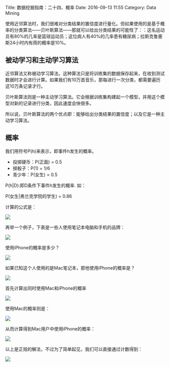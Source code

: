 Title: 数据挖掘指南：二十四、概率
Date: 2016-09-13 11:55
Category: Data Mining

使用近邻算法时，我们很难对分类结果的置信度进行量化。但如果使用的是基于概率的分类算法——贝叶斯算法——那就可以给出分类结果的可能性了：：这名运动员有80%的几率是篮球运动员；这位病人有40%的几率患有糖尿病；拉斯克鲁塞斯24小时内有雨的概率是10%。

## 被动学习和主动学习算法

近邻算法又称被动学习算法。这种算法只是将训练集的数据保存起来，在收到测试数据时才会进行计算。如果我们有10万首音乐，那每进行一次分类，都需要遍历这10万条记录才行。


贝叶斯算法则是一种主动学习算法。它会根据训练集构建起一个模型，并用这个模型对新的记录进行分类，因此速度会快很多。

所以说，贝叶斯算法的两个优点即：能够给出分类结果的置信度；以及它是一种主动学习算法。

## 概率

我们用符号P(h)来表示，即事件h发生的概率。

* 投掷硬币：P(正面) = 0.5
* 掷骰子：P(1) = 1/6
* 青少年：P(女生) = 0.5


P(h|D):即D条件下事件h发生的概率. 如：

P(女生|弗兰克学院的学生) = 0.86

计算的公式是：

![](http://i1.piimg.com/1949/13d9a9b6a1d0413e.png)


再举一个例子，下表是一些人使用笔记本电脑和手机的品牌：

![](http://i1.piimg.com/1949/4ec1a6c9346bac54.png)

使用iPhone的概率是多少？

![](http://i1.piimg.com/1949/81cd1cb6db4e363c.png)

如果已知这个人使用的是Mac笔记本，那他使用iPhone的概率是？

![](http://i1.piimg.com/1949/1346f0a240932bc0.png)

首先计算出同时使用Mac和iPhone的概率

![](http://i4.buimg.com/1949/b2c31ed1441c0719.png)

使用Mac的概率则是：

![](http://i4.buimg.com/1949/06c3fcffd60633cb.png)

从而计算得到Mac用户中使用iPhone的概率：

![](http://i4.buimg.com/1949/33f816c659bf52f4.png)

以上是正规的解法，不过为了简单起见，我们可以直接通过计数得到：

![](http://i4.buimg.com/1949/432fd7f9fba0d9f7.png)










